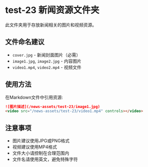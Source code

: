 # test-23 新闻资源文件夹

此文件夹用于存放新闻相关的图片和视频资源。

## 文件命名建议

- `cover.jpg` - 新闻封面图片（必需）
- `image1.jpg`, `image2.jpg` - 内容图片
- `video1.mp4`, `video2.mp4` - 视频文件

## 使用方法

在Markdown文件中引用资源:
```markdown
![图片描述](/news-assets/test-23/image1.jpg)
<video src="/news-assets/test-23/video1.mp4" controls></video>
```

## 注意事项

- 图片建议使用JPG或PNG格式
- 视频建议使用MP4格式
- 文件大小请控制在合理范围内
- 文件名请使用英文，避免特殊字符
